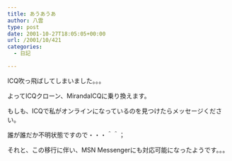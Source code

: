 ```yaml
---
title: あうあうあ
author: 八雲
type: post
date: 2001-10-27T18:05:05+00:00
url: /2001/10/421
categories:
  - 日記

---
```

ICQ吹っ飛ばしてしまいました。。。
  
よってICQクローン、MirandaICQに乗り換えます。
  
もしも、ICQで私がオンラインになっているのを見つけたらメッセージください。
  
誰が誰だか不明状態ですので・・・＾＾；

それと、この移行に伴い、MSN Messengerにも対応可能になったようです。。。